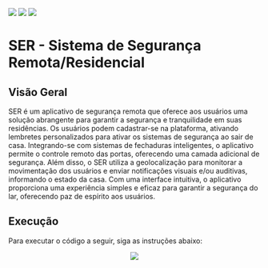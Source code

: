 <p>
  <img src="https://img.shields.io/static/v1?label=License&message=MIT&color=00bfff&style=plastic"/>
  
  <img src="https://img.shields.io/static/v1?label=LP&message=JavaScript&color=daa520&style=plastic"/>
  
  <img src="https://img.shields.io/static/v1?label=IDE&message=VsCode&color=9acd32&style=plastic"/>
</p>

# SER - Sistema de Segurança Remota/Residencial

## Visão Geral
SER é um aplicativo de segurança remota que oferece aos usuários uma solução abrangente para garantir a segurança e tranquilidade em suas residências. Os usuários podem cadastrar-se na plataforma, ativando lembretes personalizados para ativar os sistemas de segurança ao sair de casa. Integrando-se com sistemas de fechaduras inteligentes, o aplicativo permite o controle remoto das portas, oferecendo uma camada adicional de segurança. Além disso, o SER utiliza a geolocalização para monitorar a movimentação dos usuários e enviar notificações visuais e/ou auditivas, informando o estado da casa. Com uma interface intuitiva, o aplicativo proporciona uma experiência simples e eficaz para garantir a segurança do lar, oferecendo paz de espírito aos usuários.

## Execução
Para executar o código a seguir, siga as instruções abaixo:
<p align="center">
<img src="http://img.shields.io/static/v1?label=STATUS&message=EM%20DESENVOLVIMENTO&color=GREEN&style=for-the-badge"/>
</p>

